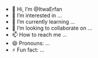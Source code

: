 - 👋 Hi, I’m @ItwaErfan
- 👀 I’m interested in ...
- 🌱 I’m currently learning ...
- 💞️ I’m looking to collaborate on ...
- 📫 How to reach me ...
- 😄 Pronouns: ...
- ⚡ Fun fact: ...

<!---
ItwaErfan/ItwaErfan is a ✨ special ✨ repository because its `README.md` (this file) appears on your GitHub profile.
You can click the Preview link to take a look at your changes.
--->

